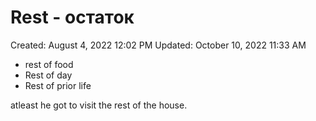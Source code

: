 # Rest - остаток

Created: August 4, 2022 12:02 PM
Updated: October 10, 2022 11:33 AM

- rest of food
- Rest of day
- Rest of prior life

atleast he got to visit the rest of the house.